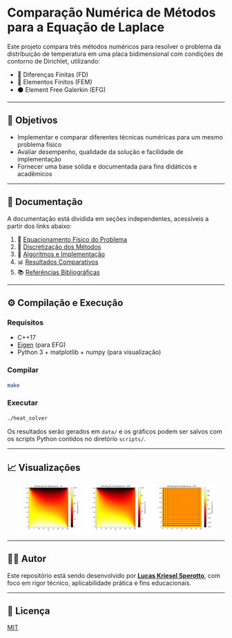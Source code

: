 # Comparação Numérica de Métodos para a Equação de Laplace

Este projeto compara três métodos numéricos para resolver o problema da distribuição de temperatura em uma placa bidimensional com condições de contorno de Dirichlet, utilizando:

- 🔹 Diferenças Finitas (FD)
- 🔸 Elementos Finitos (FEM)
- ⚫ Element Free Galerkin (EFG)

---

## 📌 Objetivos

- Implementar e comparar diferentes técnicas numéricas para um mesmo problema físico
- Avaliar desempenho, qualidade da solução e facilidade de implementação
- Fornecer uma base sólida e documentada para fins didáticos e acadêmicos

---

## 📂 Documentação

A documentação está dividida em seções independentes, acessíveis a partir dos links abaixo:

1. 📖 [Equacionamento Físico do Problema](docs/01_equationamento_fisico.md)
2. 📐 [Discretização dos Métodos](docs/02_discretizacao_metodos.md)
3. 🧠 [Algoritmos e Implementação](docs/03_algoritmos_implementacao.md)
4. 📊 [Resultados Comparativos](docs/04_resultados_comparativos.md)
5. 📚 [Referências Bibliográficas](docs/05_referencias.md)

---

## ⚙️ Compilação e Execução

### Requisitos
- C++17
- [Eigen](https://eigen.tuxfamily.org/) (para EFG)
- Python 3 + matplotlib + numpy (para visualização)

### Compilar
```bash
make
```

### Executar
```bash
./heat_solver
```

Os resultados serão gerados em `data/` e os gráficos podem ser salvos com os scripts Python contidos no diretório `scripts/`.

---

## 📈 Visualizações

<div align="center">
  <img src="plots/fd_plot.png" width="30%">
  <img src="plots/fem_plot.png" width="30%">
  <img src="plots/efg_plot.png" width="30%">
</div>

---

## 🧑‍💻 Autor

Este repositório está sendo desenvolvido por [**Lucas Kriesel Sperotto**](https://github.com/Lucas-Sperotto), com foco em rigor técnico, aplicabilidade prática e fins educacionais.

---

## 📝 Licença

[MIT](LICENSE)

